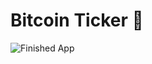 # Bitcoin Ticker 🤑

![Finished App](https://github.com/londonappbrewery/Images/blob/master/bitcoin-flutter-demo.gif)
